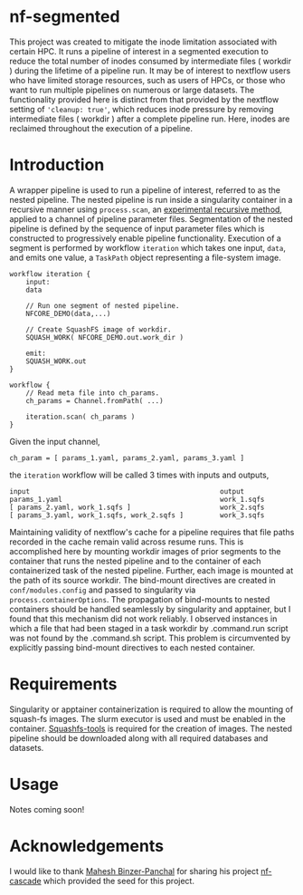 # nf-segmented

This project was created to mitigate the inode limitation associated with certain HPC.  It runs a pipeline of
interest in a segmented execution to reduce the total number of inodes consumed by intermediate files ( workdir )
during the lifetime of a pipeline run.
It may be of interest to nextflow users who have limited storage resources, such as users of HPCs, or
those who want to run multiple pipelines on numerous or large datasets.  The functionality provided here 
is distinct from that provided by the nextflow setting of `'cleanup: true'`, which reduces inode pressure by removing
intermediate files ( workdir ) after a complete pipeline run. Here, inodes are reclaimed throughout the execution
of a pipeline.

# Introduction
A wrapper pipeline is used to run a pipeline of interest, referred to as
the nested pipeline.  The nested pipeline is run inside a singularity container in a recursive manner using
`process.scan`, an [experimental recursive method](https://github.com/nextflow-io/nextflow/discussions/2521), applied to a channel of pipeline parameter files.
Segmentation of the nested pipeline is defined by the sequence of input parameter files
which is constructed to
progressively enable pipeline functionality.  Execution of
a segment is performed by workflow `iteration` which takes one input, `data`, and emits one value, a `TaskPath` object representing a file-system image.

```nextflow
workflow iteration {
    input:
    data

    // Run one segment of nested pipeline.
    NFCORE_DEMO(data,...)

    // Create SquashFS image of workdir.
    SQUASH_WORK( NFCORE_DEMO.out.work_dir )

    emit:
    SQUASH_WORK.out
}

workflow {
    // Read meta file into ch_params.
    ch_params = Channel.fromPath( ...)

    iteration.scan( ch_params )
}
```
Given the input channel,
```
ch_param = [ params_1.yaml, params_2.yaml, params_3.yaml ]
```
the `iteration` workflow will be called 3 times with inputs and outputs,
```
input                                               output
params_1.yaml                                       work_1.sqfs
[ params_2.yaml, work_1.sqfs ]                      work_2.sqfs
[ params_3.yaml, work_1.sqfs, work_2.sqfs ]         work_3.sqfs
```
Maintaining validity of nextflow's cache for a pipeline requires that file paths recorded in the cache remain valid 
across resume runs.  This is accomplished here by mounting workdir images of prior segments to the container that runs
the nested pipeline and to the container of each containerized task of the nested pipeline.  Further, each image is mounted at the path of its source workdir.  The bind-mount directives are created in `conf/modules.config` and passed to
singularity via `process.containerOptions`.  The propagation of bind-mounts to nested containers
should be handled seamlessly by singularity and apptainer, but I found that this mechanism did not work reliably.
I observed instances in which a file that had been staged in a task workdir by .command.run script was not found by the
.command.sh script.  This problem is circumvented by explicitly passing bind-mount directives to each nested container.

# Requirements

Singularity or apptainer containerization is required to allow the mounting of squash-fs images.  The slurm executor is
used and must be enabled in the container.  [Squashfs-tools](https://github.com/plougher/squashfs-tools) is required for the creation of images.  The nested pipeline should be downloaded along with all required databases and datasets.

# Usage
Notes coming soon!

# Acknowledgements
I would like to thank [Mahesh Binzer-Panchal](https://github.com/mahesh-panchal) for sharing his project [nf-cascade](https://github.com/mahesh-panchal/nf-cascade) which provided the seed for this project.
